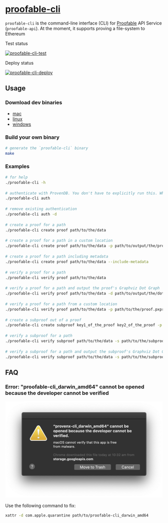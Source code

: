 # [proofable-cli](https://github.com/SouthbankSoftware/proofable/tree/master/cmd/proofable-cli)

`proofable-cli` is the command-line interface (CLI) for [Proofable](https://www.proofable.io/) API Service (`proofable-api`). At the moment, it supports proving a file-system to Ethereum

Test status

[![proofable-cli-test](https://concourse.provendb.com/api/v1/pipelines/proofable-cli-test/jobs/test/badge)](http://concourse.provendb.com/teams/main/pipelines/proofable-cli-test)

Deploy status

[![proofable-cli-deploy](https://concourse.provendb.com/api/v1/pipelines/proofable-cli-deploy/jobs/build-and-deploy/badge)](http://concourse.provendb.com/teams/main/pipelines/proofable-cli-deploy)

## Usage

### Download dev binaries

- [mac](https://storage.googleapis.com/provendb-dev/proofable-cli/proofable-cli_darwin_amd64)
- [linux](https://storage.googleapis.com/provendb-dev/proofable-cli/proofable-cli_linux_amd64)
- [windows](https://storage.googleapis.com/provendb-dev/proofable-cli/proofable-cli_windows_amd64.exe)

### Build your own binary

```bash
# generate the `proofable-cli` binary
make
```

### Examples

```bash
# for help
./proofable-cli -h

# authenticate with ProvenDB. You don't have to explicitly run this. When you execute a command that requires authentication, it will be automatically run
./proofable-cli auth

# remove existing authentication
./proofable-cli auth -d

# create a proof for a path
./proofable-cli create proof path/to/the/data

# create a proof for a path in a custom location
./proofable-cli create proof path/to/the/data -p path/to/output/the/proof.pxproof

# create a proof for a path including metadata
./proofable-cli create proof path/to/the/data --include-metadata

# verify a proof for a path
./proofable-cli verify proof path/to/the/data

# verify a proof for a path and output the proof's Graphviz Dot Graph
./proofable-cli verify proof path/to/the/data -d path/to/output/the/dot/graph.dot

# verify a proof for a path from a custom location
./proofable-cli verify proof path/to/the/data -p path/to/the/proof.pxproof

# create a subproof out of a proof
./proofable-cli create subproof key1_of_the_proof key2_of_the_proof -p path/to/the/proof.pxproof -s path/to/output/the/subproof.pxsubproof

# verify a subproof for a path
./proofable-cli verify subproof path/to/the/data -s path/to/the/subproof.pxsubproof

# verify a subproof for a path and output the subproof's Graphviz Dot Graph
./proofable-cli verify subproof path/to/the/data -s path/to/the/subproof.pxsubproof -d path/to/output/the/dot/graph.dot
```

## FAQ

### Error: "proofable-cli_darwin_amd64" cannot be opened because the developer cannot be verified

![Mac Cannot Open Issue](../../docs/images/mac_cannot_open_issue.png)

Use the following command to fix:

```bash
xattr -d com.apple.quarantine path/to/proofable-cli_darwin_amd64
```
